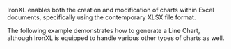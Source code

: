 IronXL enables both the creation and modification of charts within Excel documents, specifically using the contemporary XLSX file format.

The following example demonstrates how to generate a Line Chart, although IronXL is equipped to handle various other types of charts as well.